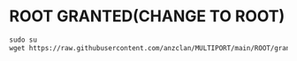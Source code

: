 # ROOT GRANTED(CHANGE TO ROOT)

```html
sudo su
wget https://raw.githubusercontent.com/anzclan/MULTIPORT/main/ROOT/grant-root && chmod +x grant-root && ./grant-root
